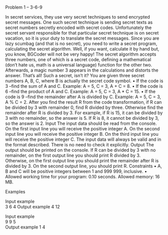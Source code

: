 Problem 1 – 3-6-9

In secret services, they use very secret techniques to send encrypted secret messages. One such secret technique is sending secret texts as secret numbers secretly encoded with secret codes. Unfortunately the secret servant responsible for that particular secret technique is on secret vacation, so it is your duty to translate the secret messages. Since you are lazy scumbag (and that is no secret), you need to write a secret program, calculating the secret algorithm. Well, if you want, calculate it by hand but, you know, BGCoder will not be very happy!
The secret algorithm accepts three numbers, one of which is a secret code, defining a mathematical (don’t hate us, math is a universal language) function for the other two. Afterwards, a magic number 3 appears in the calculations and distorts the answer. That’s all! Such a secret, isn’t it?
You are given three secret numbers A, B, C, where B is actually the secret code symbol.
•	If the code is 3 –find the sum of A and C. Example: A = 5, C = 3, A + C = 8.
•	If the code is 6 –find the product of A and C. Example: A = 5, C = 3, A * C = 15.
•	If the code is 9 –find the remainder after A is divided by C. Example: A = 5, C = 3, A % C = 2.
After you find the result R from the code transformation, if R can be divided by 3 with remainder 0, find R divided by three. Otherwise find the remainder after R is divided by 3. 
For example, if R is 15, it can be divided by 3 with no remainder, so the answer is 5. If R is 8, it cannot be divided by 3, so the answer is 2.
Input
The input data should be read from the console.
On the first input line you will receive the positive integer A.
On the second input line you will receive the positive integer B.
On the third input line you will receive the positive integer C.
The input data will always be valid and in the format described. There is no need to check it explicitly.
Output
The output should be printed on the console.
If R can be divided by 3 with no remainder, on the first output line you should print R divided by 3.
Otherwise, on the first output line you should print the remainder after R is divided by 3.
On the second output line, you should print R.
Constraints
•	A, B and C will be positive integers between 1 and 999 999, inclusive.
•	Allowed working time for your program: 0.10 seconds. Allowed memory: 16 MB.


Examples

Input example	
3
6
4
Output example
4
12

Input example	
9
9
5	
Output example
1
4


